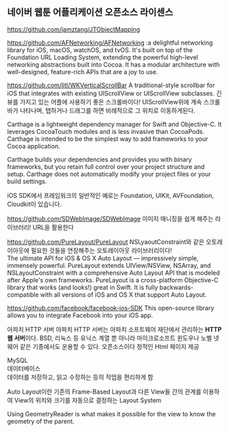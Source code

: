 ## 네이버 웹툰 어플리케이션 오픈소스 라이센스

https://github.com/jamztang/JTObjectMapping

https://github.com/AFNetworking/AFNetworking
:a delightful networking library for iOS, macOS, watchOS, and tvOS. It's built on top of the Foundation URL Loading System, extending the powerful high-level networking abstractions built into Cocoa. It has a modular architecture with well-designed, feature-rich APIs that are a joy to use.

https://github.com/litl/WKVerticalScrollBar
A traditional-style scrollbar for iOS that integrates with existing UIScrollView or UIScrollView subclasses.
긴 뷰를 가지고 있는 어플에 사용하기 좋은 스크롤바이다! UIScrollView위에 계속 스크롤바가 나타나며, 탭하거나 드래그를 하면 비례적으로 그 위치로 이동하게된다. 

Carthage is a lightweight dependency manager for Swift and Objective-C. It leverages CocoaTouch modules and is less invasive than CocoaPods.
Carthage is intended to be the simplest way to add frameworks to your Cocoa application.

Carthage builds your dependencies and provides you with binary frameworks, but you retain full control over your project structure and setup. Carthage does not automatically modify your project files or your build settings.

iOS SDK에서 프레임워크의 일반적인 예로는 Foundation, UIKit, AVFoundation, Cloudkit이 있습니다.


https://github.com/SDWebImage/SDWebImage
이미지 매니징을 쉽게 해주는 라이브러리!
URL을 활용한다  

https://github.com/PureLayout/PureLayout
NSLyaoutConstraint와 같은 오토레이아웃에 필요한 것들을 연장해주는 오토레이아웃 라이브러리이다!  
The ultimate API for iOS & OS X Auto Layout — impressively simple, immensely powerful. PureLayout extends UIView/NSView, NSArray, and NSLayoutConstraint with a comprehensive Auto Layout API that is modeled after Apple's own frameworks. PureLayout is a cross-platform Objective-C library that works (and looks!) great in Swift. It is fully backwards-compatible with all versions of iOS and OS X that support Auto Layout.

https://github.com/facebook/facebook-ios-SDK
This open-source library allows you to integrate Facebook into your iOS app.

아파치 HTTP 서버
아파치 HTTP 서버는 아파치 소프트웨어 재단에서 관리하는 **HTTP 웹 서버**이다. BSD, 리눅스 등 유닉스 계열 뿐 아니라 마이크로소프트 윈도우나 노벨 넷웨어 같은 기종에서도 운용할 수 있다. 
오픈소스이다
정적인 Html 페이지 제공 

MySQL  
데이터베이스  
데이터를 저장하고, 읽고 수정하는 등의 작업을 편리하게 함  


Auto Layout이란 기존의 Frame-Based Layout과 다른 View들 간의 관계를 이용하여 View의 위치와 크기를 자동으로 결정하는 Layout System

Using GeometryReader is what makes it possible for the view to know the geometry of the parent.